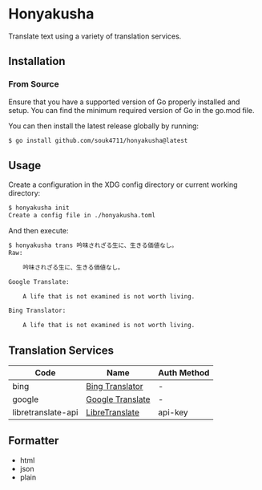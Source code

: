 # Honyakusha

Translate text using a variety of translation services.


## Installation

### From Source

Ensure that you have a supported version of Go properly installed and setup. You can
find the minimum required version of Go in the go.mod file.

You can then install the latest release globally by running:

```sh
$ go install github.com/souk4711/honyakusha@latest
```


## Usage

Create a configuration in the XDG config directory or current working directory:

```sh
$ honyakusha init
Create a config file in ./honyakusha.toml
```

And then execute:

```sh
$ honyakusha trans 吟味されざる生に、生きる価値なし。
Raw:

    吟味されざる生に、生きる価値なし。

Google Translate:

    A life that is not examined is not worth living.

Bing Translator:

    A life that is not examined is not worth living.
```


## Translation Services

| Code               | Name                                 | Auth Method |
|--------------------|--------------------------------------|--------------
| bing               | [Bing Translator][bing]              | -           |
| google             | [Google Translate][google]           | -           |
| libretranslate-api | [LibreTranslate][libretranslate-api] | api-key     |


## Formatter

* html
* json
* plain


[bing]:https://www.bing.com/translator
[google]:https://translate.google.com/
[libretranslate-api]:https://libretranslate.com/

